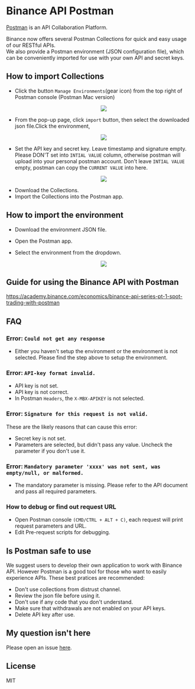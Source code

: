 # Binance API Postman

[Postman](https://getpostman.com) is an API Collaboration Platform.

Binance now offers several Postman Collections for quick and easy usage of our RESTful APIs. <br>
We also provide a Postman environment (JSON configuration file), which can be conveniently imported for use with your own API and secret keys.

## How to import Collections

    
- Click the button `Manage Environments`(gear icon) from the top right of Postman console (Postman Mac version)
    <p align="center"><img src="https://raw.githubusercontent.com/binance-exchange/binance-api-postman/assets/postman/1.png"/></p>
- From the pop-up page, click `import` button, then select the downloaded json file.Click the environment,
   <p align="center"><img src="https://raw.githubusercontent.com/binance-exchange/binance-api-postman/assets/postman/2.png"/></p>
- Set the API key and secret key. Leave timestamp and signature empty.
    Please DON'T set into `INTIAL VALUE` column, otherwise postman will upload into your personal postman account. Don't leave `INTIAL VALUE` empty, postman can copy the `CURRENT VALUE` into here.
    <p align="center"><img src="https://raw.githubusercontent.com/binance-exchange/binance-api-postman/assets/postman/3.png"/></p>
- Download the Collections.
- Import the Collections into the Postman app.
## How to import the environment
- Download the environment JSON file.
- Open the Postman app.
    
- Select the environment from the dropdown.
    <p align="center"><img src="https://raw.githubusercontent.com/binance-exchange/binance-api-postman/assets/postman/4.png"/></p>

## Guide for using the Binance API with Postman

https://academy.binance.com/economics/binance-api-series-pt-1-spot-trading-with-postman

## FAQ
### Error: `Could not get any response`
- Either you haven't setup the environment or the environment is not selected. Please find the step above to setup the environment.

### Error: `API-key format invalid.`
- API key is not set.
- API key is not correct.
- In Postman `Headers`, the `X-MBX-APIKEY` is not selected.

### Error: `Signature for this request is not valid.`
These are the likely reasons that can cause this error:
- Secret key is not set.
- Parameters are selected, but didn't pass any value. Uncheck the parameter if you don't use it.

### Error: `Mandatory parameter 'xxxx' was not sent, was empty/null, or malformed.`
- The mandatory parameter is missing. Please refer to the API document and pass all required parameters.

### How to debug or find out request URL
- Open Postman console `(CMD/CTRL + ALT + C)`, each request will print request parameters and URL.
- Edit Pre-request scripts for debugging.

## Is Postman safe to use
We suggest users to develop their own application to work with Binance API. However Postman is a good tool for those who want to easily experience APIs. These best pratices are recommended:

- Don't use collections from distrust channel.
- Review the json file before using it.
- Don't use if any code that you don't understand.
- Make sure that withdrawals are not enabled on your API keys. 
- Delete API key after use. 

## My question isn't here
Please open an issue [here](https://github.com/binance-exchange/binance-api-postman/issues).

## License
MIT
